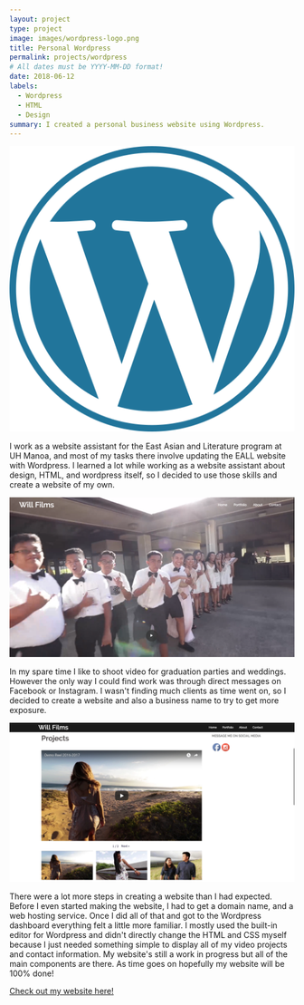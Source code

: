 ```yaml
---
layout: project
type: project
image: images/wordpress-logo.png
title: Personal Wordpress
permalink: projects/wordpress
# All dates must be YYYY-MM-DD format!
date: 2018-06-12
labels:
  - Wordpress
  - HTML
  - Design
summary: I created a personal business website using Wordpress.
---
```


<img class="ui medium right floated rounded image" src="../images/wordpress-logo.png">

I work as a website assistant for the East Asian and Literature program at UH Manoa, and most of my tasks there involve updating the EALL website with Wordpress. I learned a lot while working as a website assistant about design, HTML, and wordpress itself, so I decided to use those skills and create a website of my own. 

<img class="ui medium rounded image" src="../images/willfilms1.png">

In my spare time I like to shoot video for graduation parties and weddings. However the only way I could find work was through direct messages on Facebook or Instagram. I wasn't finding much clients as time went on, so I decided to create a website and also a business name to try to get more exposure. 

<img src="../images/willfilms2.png">

There were a lot more steps in creating a website than I had expected. Before I even started making the website, I had to get a domain name, and a web hosting service. Once I did all of that and got to the Wordpress dashboard everything felt a little more familiar. I mostly used the built-in editor for Wordpress and didn't directly change the HTML and CSS myself because I just needed something simple to display all of my video projects and contact information. My website's still a work in progress but all of the main components are there. As time goes on hopefully my website will be 100% done!


 
<a href="http://box5145.temp.domains/~willfil1/"><i class="large wordpress icon"></i>Check out my website here!</a>
